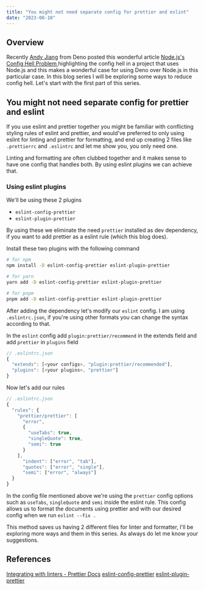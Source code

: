 ```yaml
---
title: "You might not need separate config for prettier and eslint"
date: "2023-08-10"
---
```


## Overview
Recently [Andy Jiang](https://github.com/lambtron) from Deno posted this wonderful article [Node.js's Config Hell Problem
](https://deno.com/blog/node-config-hell) highlighting the config hell in a project that uses Node.js and this makes a wonderful case for using Deno over Node.js in this particular case.
In this blog series I will be exploring some ways to reduce config hell. Let's start with the first part of this series.

## You might not need separate config for prettier and eslint
If you use eslint and prettier together you might be familiar with conflicting styling rules of eslint and prettier, and would've preferred to only using eslint for linting and prettier for formatting, and end up creating 2 files like `.prettierrc` and `.eslintrc` and let me show you, you only need one.

Linting and formatting are often clubbed together and it makes sense to have one config that handles both. By using eslint plugins we can achieve that.

### Using eslint plugins
We'll be using these 2 plugins
- `eslint-config-prettier`
- `eslint-plugin-prettier`

By using these we eliminate the need `prettier` installed as dev dependency, if you want to add prettier as a eslint rule (which this blog does).

Install these two plugins with the following command
```sh
# for npm
npm install -D eslint-config-prettier eslint-plugin-prettier

# for yarn
yarn add -D eslint-config-prettier eslint-plugin-prettier

# for pnpm
pnpm add -D eslint-config-prettier eslint-plugin-prettier
```
After adding the dependency let's modify our `eslint` config. I am using `.eslintrc.json`, if you're using other formats you can change the syntax according to that.

In the `eslint` config add `plugin:prettier/recommend` in the extends field and add `prettier` in `plugins` field
```js
// .eslintrc.json
{
  "extends": [<your configs>, "plugin:prettier/recommended"],
  "plugins": [<your plugins>, "prettier"]
}
```
Now let's add our rules

```js
// .eslintrc.json
{
  "rules": {
    "prettier/prettier": [
      "error",
      {
        "useTabs": true,
        "singleQuote": true,
        "semi": true
      }
    ],
      "indent": ["error", "tab"],
      "quotes": ["error", "single"],
      "semi": ["error", "always"]
  }
}
```

In the config file mentioned above we're using the `prettier` config options such as `useTabs`, `singleQuote` and `semi` inside the eslint rule.
This config allows us to format the documents using prettier and with our desired config when we run `eslint --fix .`

This method saves us having 2 different files for linter and formatter, I'll be exploring more ways and them in this series. As always do let me know your suggestions.

## References
[Integrating with linters - Prettier Docs](https://prettier.io/docs/en/integrating-with-linters)
[eslint-config-prettier](https://github.com/prettier/eslint-config-prettier)
[eslint-plugin-prettier](https://github.com/prettier/eslint-plugin-prettier)
